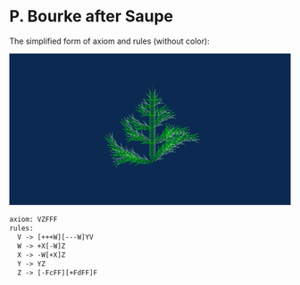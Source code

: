 # P. Bourke after Saupe

The simplified form of axiom and rules (without color):

![P. Bourke after Saupe](bourke-after-saupe.svg)

```
axiom: VZFFF
rules:
  V -> [+++W][---W]YV
  W -> +X[-W]Z
  X -> -W[+X]Z
  Y -> YZ
  Z -> [-FcFF][+FdFF]F
```
